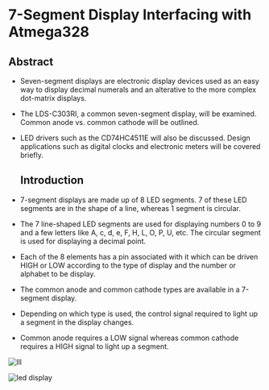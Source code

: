 # 7-Segment Display Interfacing with Atmega328 #

## Abstract
- Seven-segment displays are electronic display devices used as an easy way to display decimal numerals and an alterative to the more complex dot-matrix displays.
- The LDS-C303RI, a common seven-segment display, will be examined. Common anode vs. common cathode will be outlined.
- LED drivers such as the CD74HC4511E will also be discussed. Design applications such as digital
  clocks and electronic meters will be covered briefly.
  
  ## Introduction
 - 7-segment displays are made up of 8 LED segments. 7 of these LED segments are in the shape of a line, whereas 1 segment is circular.
 - The 7 line-shaped LED segments are used for displaying numbers 0 to 9 and a few letters like A, c, d, e, F, H, L, O, P, U, etc. The circular segment is used for          displaying a decimal point.
 - Each of the 8 elements has a pin associated with it which can be driven HIGH or LOW according to the type of display and the number or alphabet to be display.
 - The common anode and common cathode types are available in a 7-segment display. 
 - Depending on which type is used, the control signal required to light up a segment in  the display changes.
 - Common anode requires a LOW signal whereas common cathode requires a HIGH signal to light up a segment.


  ![lll](https://user-images.githubusercontent.com/101447131/164702884-90d990f3-383a-4710-8bc9-3d87d32ff030.jpg)

 ![led display](https://user-images.githubusercontent.com/101447131/164503048-25fe51e0-c664-4582-b301-e9f64cd382c3.jpg) 

